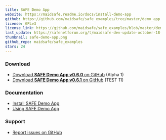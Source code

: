 ```yaml
---
title: SAFE Demo App
website: https://maidsafe.readme.io/docs/install-demo-app
github: https://github.com/maidsafe/safe_examples/tree/master/demo_app
license: GPLv3
license_link: https://github.com/maidsafe/safe_examples/blob/master/demo_app/COPYING
last_update: https://safenetforum.org/t/maidsafe-dev-update-october-18-2016-test-11/11562
thumbnail: safe-demo-app.png
github_repo: maidsafe/safe_examples
stars: 24
---
```


### Download

* [Download **SAFE Demo App v0.6.0** on GitHub](https://github.com/maidsafe/safe_examples/releases/tag/0.6.0) (Alpha 1)
* [Download **SAFE Demo App v0.6.1** on GitHub](https://github.com/maidsafe/safe_examples/releases/tag/0.8.0) (TEST 11)

### Documentation

* [Install SAFE Demo App](https://maidsafe.readme.io/docs/install-demo-app)
* [Using SAFE Demo App](https://maidsafe.readme.io/docs/demo-app)

### Support

* [Report issues on GitHub](https://github.com/maidsafe/safe_examples/issues)
